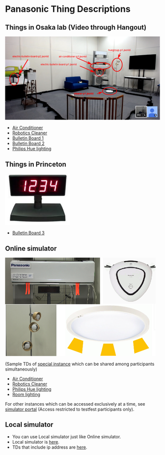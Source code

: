 # Panasonic Thing Descriptions

## Things in Osaka lab (Video through Hangout)

![Lab Image](images/Panasonic_Osaka_Lab_Things_Arrangement.png)

- [Air Conditioner](panasonic-server-real/airConditioner_p1.jsonld)
- [Robotics Cleaner](panasonic-server-real/cleaner_p1.jsonld)
- [Bulletin Board 1](panasonic-server-real/electricBulletinBoard_p1.jsonld)
- [Bulletin Board 2](panasonic-server-real/electricBulletinBoard_p2.jsonld)
- [Philips Hue lighting](panasonic-server-real/huegroup_p1.jsonld)

## Things in Princeton

![Bulletin Board 3](images/Panasonic_Bulletin_Board.png)

- [Bulletin Board 3](panasonic-server-real/electricBulletinBoard_p3.jsonld)

## Online simulator

![Online Simulator Devices](images/Panasonic_Online_Simulator_devices.png)

(Sample TDs of [special instance](https://w3c.p-wot.com:3009) which can be shared among participants simultaneously)

- [Air Conditioner](panasonic-server-simulator/PanaSimAirConditioner5.jsonld)
- [Robotics Cleaner](panasonic-server-simulator/PanaSimCleaner5.jsonld)
- [Philips Hue lighting](panasonic-server-simulator/PanaSimHueGroup5.jsonld)
- [Room lighting](panasonic-server-simulator/PanaSimRoomLight5.jsonld)

For other instances which can be accessed exclusively at a time, see [simulator portal](https://w3c.p-wot.com:3011) (Access restricted to testfest participants only).

## Local simulator

- You can use Local simulator just like Online simulator.
- Local simulator is [here](http://192.168.1.9:3000).
- TDs that include ip address are [here](panasonic-server-simulator/local/).
